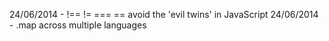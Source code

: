 24/06/2014 - !== != === == avoid the 'evil twins' in JavaScript
24/06/2014 - .map across multiple languages
